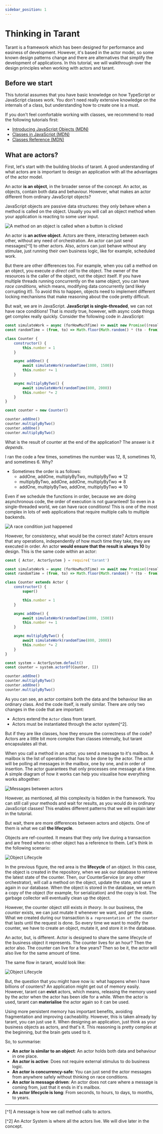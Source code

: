```yaml
---
sidebar_position: 1
---
```


# Thinking in Tarant

Tarant is a framework which has been designed for performance and easiness of development. However, it's based in the actor model, so some known design patterns 
change and there are alternatives that simplify the development of applications. In this tutorial, we will walkthrough over the design principles when working with
actors and tarant.

## Before we start

This tutorial assumes that you have basic knowledge on how TypeScript or JavaScript classes work. You don't need really extensive knowledge on the internals
of a class, but understanding how to create one is a must. 

If you don't feel comfortable working with classes, we recommend to read the following tutorials first:

* [Introducing JavaScript Objects (MDN)](https://developer.mozilla.org/en-US/docs/Learn/JavaScript/Objects)
* [Classes in JavaScript (MDN)](https://developer.mozilla.org/en-US/docs/Learn/JavaScript/Objects/Classes_in_JavaScript)
* [Classes Reference (MDN)](https://developer.mozilla.org/en-US/docs/Web/JavaScript/Reference/Classes)

## What are actors?

First, let's start with the building blocks of tarant. A good understanding of what actors are is important to design an application with all the advantages of
the actor model.

An actor **is an object**, in the broader sense of the concept. An actor, as objects, contain both data and behaviour. However, what makes an actor different from
ordinary JavaScript objects? 

JavaScript objects are passive data structures: they only behave when a method is called on the object. Usually you will call an object method when your 
application is reacting to some user input.

![A method on an object is called when a button is clicked](images/0-designing-a-tarant-application/0-object-method-on-event.png)

An actor is **an active object**. Actors are there, interacting between each other, without any need of orchestration. An actor can just send messages[^1] to other 
actors. Also, actors can just behave without any stimulae, just running their own business logic, like for example, scheduled work.

But there are other differences too. For example, when you call a method on an object, you execute _a direct call_ to the object. The owner of the resources is the
caller of the object, not the object itself. If you have multiple threads running concurrently on the same object, you can have _race conditions_, which means,
modifying data concurrently (and likely corrupting it!). To avoid this to happen, objects need to implement different locking mechanisms that make reasoning about
the code pretty difficult.

But wait, we are in JavaScript. **JavaScript is single-threaded**, we can not have race conditions! That is *mostly* true, however, with async code things get
complex really quickly. Consider the following code in JavaScript:

```js
const simulateWork = async (forHowMuchTime) => await new Promise((resolve, _reject) => setTimeout(resolve, forHowMuchTime))
const randomTime = (from, to) => Math.floor(Math.random() * (to - from) + from)

class Counter {
    constructor() {
        this.number = 1
    }

    async addOne() {
        await simulateWork(randomTime(1000, 1500))
        this.number += 1
    }

    async multiplyByTwo() {
        await simulateWork(randomTime(800, 2000))
        this.number *= 2
    }
}

const counter = new Counter()

counter.addOne()
counter.multiplyByTwo()
counter.addOne()
counter.multiplyByTwo()
```

What is the result of counter at the end of the application? The answer is *it depends*. 

I ran the code a few times, sometimes the number was 12, 8, sometimes 10, and sometimes 6. Why?

* Sometimes the order is as follows:
  * addOne, addOne, multiplyByTwo, multiplyByTwo => 12
  * multiplyByTwo, addOne, addOne, multiplyByTwo => 8
  * addOne, multiplyByTwo, addOne, multiplyByTwo => 10

Even if we schedule the functions in order, because we are doing asynchronous code, the order of execution is not guaranteed!
So even in a single-threaded world, we can have race conditions! This is one of the most complex in lots of web applications
that require multiple calls to multiple backends.

![A race condition just happened](images/0-designing-a-tarant-application/1-race-conditions.png)

However, for consistency, what would be the correct state? Actors ensure that any operations, independently of how much time they take, they are executed in order. An
actor **would ensure that the result is always 10** by design. This is the same code within an actor:

```js
const { Actor, ActorSystem } = require('tarant')

const simulateWork = async (forHowMuchTime) => await new Promise((resolve, _reject) => setTimeout(resolve, forHowMuchTime))
const randomTime = (from, to) => Math.floor(Math.random() * (to - from) + from)

class Counter extends Actor {
    constructor() {
        super()

        this.number = 1
    }

    async addOne() {
        await simulateWork(randomTime(1000, 1500))
        this.number += 1
    }

    async multiplyByTwo() {
        await simulateWork(randomTime(800, 2000))
        this.number *= 2
    }
}

const system = ActorSystem.default()
const counter = system.actorOf(Counter, [])

counter.addOne()
counter.multiplyByTwo()
counter.addOne()
counter.multiplyByTwo()
```

As you can see, an actor contains both the data and the behaviour like an ordinary class. And the code itself, is really similar. There are only two changes in the 
code that are important:

* Actors extend the `Actor` class from tarant.
* Actors must be instantiated through the actor system[^2].

But if they are like classes, how they ensure the correctness of the code? Actors are a little bit more complex than classes internally, but tarant encapsulates
all that.

When you call a method in an actor, you send a message to it's mailbox. A mailbox is the list of operations that has to be done by the actor. The actor will be
polling all messages in the mailbox, one by one, and in order of insertion. The actor guarantees that only processes one message at a time. A simple diagram of
how it works can help you visualise how everything works altogether:

![Messages between actors](images/0-designing-a-tarant-application/2-mailboxes.png)

However, as mentioned, all this complexity is hidden in the framework. You can still call your methods and wait for results, as you would do in ordinary 
JavaScript classes! This enables different patterns that we will explain later in the tutorial.

But wait, there are more differences between actors and objects. One of them is what we call **the lifecycle**.

Objects are ref-counted. It means that they only live during a transaction and are freed when no other object has a reference to them. Let's think in the following
scenario:

![Object Lifecycle](images/0-designing-a-tarant-application/3-object-lifecycle.png)

In the previous figure, the red area is the **lifecycle** of an object. In this case, the object is created in the repository, when we ask our database to retrieve
the latest state of the counter. Then, our CounterService (or any other orchestrator), will call a method on the object, update the state, and save it again in our
database. When the object is stored in the database, we return a copy of the object (for example, for serialization) and the copy is lost. The garbage collector will
eventually clean up the object.

However, the counter object still exists _in theory_. In our business, the _counter_ exists, we can just mutate it whenever we want, and get the state. What we created
during our transaction is `a representation of the counter` that lasts until the request is done. So every time we want to modify the counter, we have to create an
object, mutate it, and store it in the database.

An actor, but, is different. Actor is designed to share the same lifecycle of the business object it represents. The counter lives for an hour? Then the actor also.
The counter can live for a few years? Then so be it, the actor will also live for the same amount of time.

The same flow in tarant, would look like:

![Object Lifecycle](images/0-designing-a-tarant-application/4-actor-lifecycle.png)

But, the question that you might have now is: what happens when I have billions of counters? An application might get out of memory easily. However, tarant can
**evict** actors, which means, releasing the memory used by the actor when the actor has been idle for a while. When the actor is used, tarant can **materialise**
the actor again so it can be used.

Using more persistent memory has important benefits, avoiding fragmentation and improving cacheability. However, this is taken already by tarant, you can just use it.
When designing an application, just think as your business objects as actors, and that's it. This reasoning is pretty complex at the beginning, but the brain gets used
to it.

So, to summarise:

* **An actor is similar to an object**: An actor holds both data and behaviour in one place.
* **An actor is active**: Does not require external stimulus to do business logic.
* **An actor is concurrency-safe**: You can just send the actor messages from anywhere safely without thinking on race conditions.
* **An actor is message driven**: An actor does not care where a message is coming from, just that it ends in it's mailbox.
* **An actor lifecycle is long**: From seconds, to hours, to days, to months, to years.

------


[^1] A message is how we call method calls to actors.

[^2] An Actor System is where all the actors live. We will dive later in the concept.